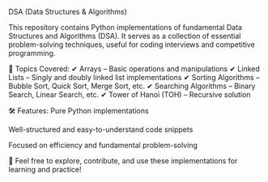 DSA (Data Structures & Algorithms)

This repository contains Python implementations of fundamental Data Structures and Algorithms (DSA). It serves as a collection of essential problem-solving techniques, useful for coding interviews and competitive programming.

📌 Topics Covered:
✔ Arrays – Basic operations and manipulations
✔ Linked Lists – Singly and doubly linked list implementations
✔ Sorting Algorithms – Bubble Sort, Quick Sort, Merge Sort, etc.
✔ Searching Algorithms – Binary Search, Linear Search, etc.
✔ Tower of Hanoi (TOH) – Recursive solution

🛠 Features:
Pure Python implementations

Well-structured and easy-to-understand code snippets

Focused on efficiency and fundamental problem-solving

🔗 Feel free to explore, contribute, and use these implementations for learning and practice!

